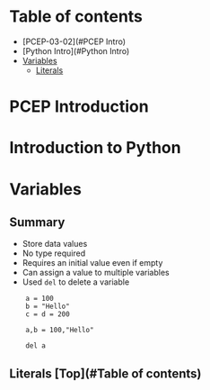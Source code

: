 
# Table of contents
- [PCEP-03-02](#PCEP Intro)
- [Python Intro](#Python Intro)
- [Variables](#Variables)
  - [Literals](#Literals)

# PCEP Introduction

# Introduction to Python

# Variables

## Summary

* Store data values
* No type required
* Requires an initial value even if empty
* Can assign a value to multiple variables
* Used `del` to delete a variable

```
	a = 100
	b = "Hello"
	c = d = 200

	a,b = 100,"Hello"

	del a
```

## Literals [Top](#Table of contents)
